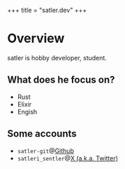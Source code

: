+++
title = "satler.dev"
+++

# Overview

satler is hobby developer, student.

## What does he focus on?

- Rust
- Elixir
- Engish

## Some accounts

- `satler-git`@[Github](https://github.com/satler-git)
- `satleri_sentler`@[X (a.k.a. Twitter)](https://twitter.com/satleri_sentler)
